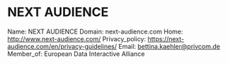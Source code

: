 
# NEXT AUDIENCE

Name: NEXT AUDIENCE
Domain: next-audience.com
Home: http://www.next-audience.com/
Privacy_policy: https://next-audience.com/en/privacy-guidelines/
Email: bettina.kaehler@privcom.de
Member_of: European Data Interactive Alliance
